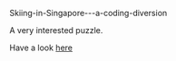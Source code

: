 Skiing-in-Singapore---a-coding-diversion

A very interested puzzle.

Have a look <a href="http://geeks.redmart.com/2015/01/07/skiing-in-singapore-a-coding-diversion/">here</a>
